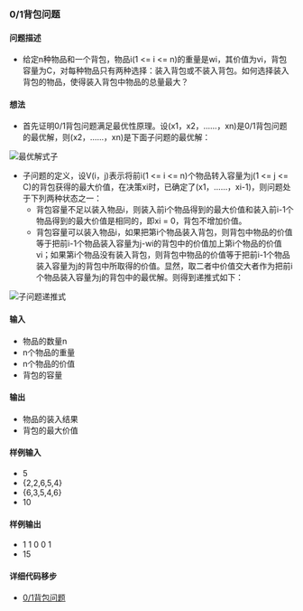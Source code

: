 ### 0/1背包问题
#### 问题描述

- 给定n种物品和一个背包，物品i(1 <= i <= n)的重量是wi，其价值为vi，背包容量为C，对每种物品只有两种选择：装入背包或不装入背包。如何选择装入背包的物品，使得装入背包中物品的总量最大？

#### 想法

- 首先证明0/1背包问题满足最优性原理。设(x1，x2，……，xn)是0/1背包问题的最优解，则(x2，……，xn)是下面子问题的最优解：

![最优解式子](knapsack.png)

- 子问题的定义，设V(i，j)表示将前i(1 <= i <= n)个物品转入容量为j(1 <= j <= C)的背包获得的最大价值，在决策xi时，已确定了(x1，……，xi-1)，则问题处于下列两种状态之一：
  - 背包容量不足以装入物品i，则装入前i个物品得到的最大价值和装入前i-1个物品得到的最大价值是相同的，即xi = 0，背包不增加价值。
  - 背包容量可以装入物品i，如果把第i个物品装入背包，则背包中物品的价值等于把前i-1个物品装入容量为j-wi的背包中的价值加上第i个物品的价值vi；如果第i个物品没有装入背包，则背包中物品的价值等于把前i-1个物品装入容量为j的背包中所取得的价值。显然，取二者中价值交大者作为把前i个物品装入容量为j的背包中的最优解。则得到递推式如下：

![子问题递推式](knapsack-question.png)

#### 输入

- 物品的数量n
- n个物品的重量
- n个物品的价值
- 背包的容量

#### 输出

- 物品的装入结果
- 背包的最大价值

#### 样例输入

- 5
- {2,2,6,5,4}
- {6,3,5,4,6}
- 10

#### 样例输出

- 1 1 0 0 1
- 15

#### 详细代码移步

- [0/1背包问题](https://github.com/Mr-Joke/Algorithm/blob/master/Dynamic/src/KnapSack.java)
